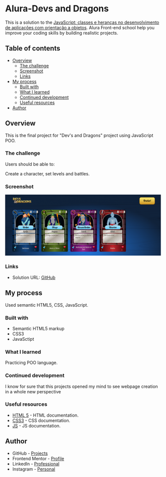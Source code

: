 # Alura-Devs and Dragons
 
This is a solution to the [JavaScript: classes e heranças no desenvolvimento de aplicações com orientação a objetos](https://cursos.alura.com.br/course/javascript-orientacao-a-objetos). Alura Front-end school help you improve your coding skills by building realistic projects.  

## Table of contents

- [Overview](#overview)
  - [The challenge](#the-challenge)
  - [Screenshot](#screenshot)
  - [Links](#links)
- [My process](#my-process)
  - [Built with](#built-with)
  - [What I learned](#what-i-learned)
  - [Continued development](#continued-development)
  - [Useful resources](#useful-resources)
- [Author](#author)

## Overview

This is the final project for "Dev's and Dragons" project using JavaScript POO.

### The challenge

Users should be able to:

Create a character, set levels and battles.

### Screenshot
![print](./src/assets/img/print.png)


### Links

- Solution URL: [GitHub](https://github.com/ViniCellist/Alura-Devs-and-Dragons)

## My process

Used semantic HTML5, CSS, JavaScript.

### Built with

- Semantic HTML5 markup
- CSS3
- JavaSctipt

### What I learned

Practicing POO language.

### Continued development

I know for sure that this projects opened my mind to see webpage creation in a whole new perspective

### Useful resources

- [HTML 5](https://developer.mozilla.org/en-US/docs/Web) - HTML documentation.
- [CSS3](https://developer.mozilla.org/pt-BR/docs/Web/CSS) - CSS documentation.
- [JS](https://developer.mozilla.org/pt-BR/docs/Web/JavaScript) - JS documentation.

## Author

- GitHub - [Projects](https://github.com/ViniCellist)
- Frontend Mentor - [Profile](https://www.frontendmentor.io/profile/ViniCellist)
- LinkedIn - [Professional](https://www.linkedin.com/in/viniciussouzaduarte/)
- Instagram - [Personal](https://www.instagram.com/vinicius_duartesd/)
